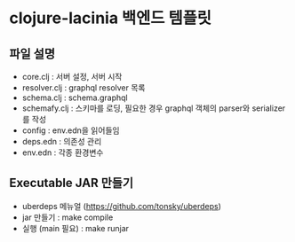 # clojure-lacinia 백엔드 템플릿

## 파일 설명
- core.clj      : 서버 설정, 서버 시작
- resolver.clj  : graphql resolver 목록
- schema.clj    : schema.graphql
- schemafy.clj  : 스키마를 로딩, 필요한 경우 graphql 객체의 parser와 serializer를 작성
- config        : env.edn을 읽어들임
- deps.edn      : 의존성 관리
- env.edn       : 각종 환경변수

## Executable JAR 만들기
- uberdeps 메뉴얼 (https://github.com/tonsky/uberdeps)
- jar 만들기 : make compile
- 실행 (main 필요) : make runjar


